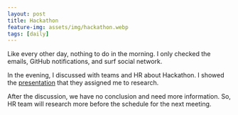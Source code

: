 ```yaml
---
layout: post
title: Hackathon
feature-img: assets/img/hackathon.webp
tags: [daily]
---
```


Like every other day, nothing to do in the morning. 
I only checked the emails, GitHub notifications, and surf social network.

In the evening, I discussed with teams and HR about Hackathon. 
I showed the [presentation](https://docs.google.com/presentation/d/1EyEEpHazr-GofrKt1GSXV3bwQmhJYyFq5VDYKrqWM1E) that they assigned me to research.

After the discussion, we have no conclusion and need more information. 
So, HR team will research more before the schedule for the next meeting.

